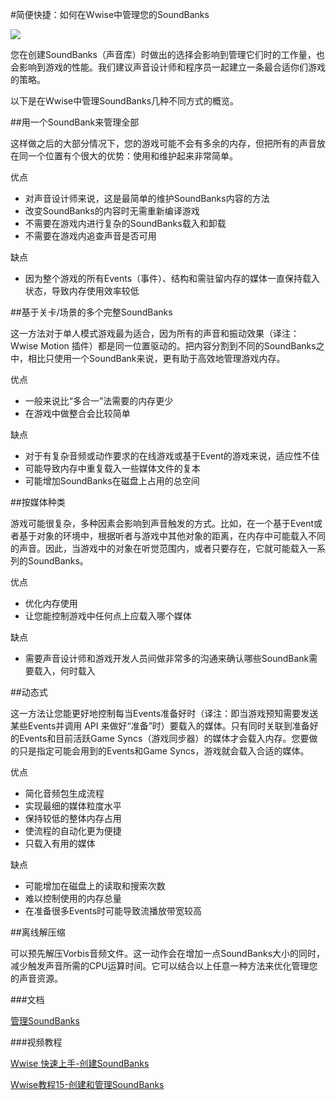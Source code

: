 #简便快捷：如何在Wwise中管理您的SoundBanks

![](https://github.com/akchina/learnwwisecn/blob/master/QuickAndEasy_HowToManageYourSoundBanksInWwise/images/DifferentSoundBankStrategies.png?raw=true)

您在创建SoundBanks（声音库）时做出的选择会影响到管理它们时的工作量，也会影响到游戏的性能。我们建议声音设计师和程序员一起建立一条最合适你们游戏的策略。

以下是在Wwise中管理SoundBanks几种不同方式的概览。

##用一个SoundBank来管理全部

这样做之后的大部分情况下，您的游戏可能不会有多余的内存，但把所有的声音放在同一个位置有个很大的优势：使用和维护起来非常简单。

优点

* 对声音设计师来说，这是最简单的维护SoundBanks内容的方法 
* 改变SoundBanks的内容时无需重新编译游戏 
* 不需要在游戏内进行复杂的SoundBanks载入和卸载 
* 不需要在游戏内追查声音是否可用

缺点

* 因为整个游戏的所有Events（事件）、结构和需驻留内存的媒体一直保持载入状态，导致内存使用效率较低

##基于关卡/场景的多个完整SoundBanks

这一方法对于单人模式游戏最为适合，因为所有的声音和振动效果（译注：Wwise Motion 插件）都是同一位置驱动的。把内容分割到不同的SoundBanks之中，相比只使用一个SoundBank来说，更有助于高效地管理游戏内存。

优点 

* 一般来说比“多合一”法需要的内存更少 
* 在游戏中做整合会比较简单

缺点 

* 对于有复杂音频或动作要求的在线游戏或基于Event的游戏来说，适应性不佳 
* 可能导致内存中重复载入一些媒体文件的复本 
* 可能增加SoundBanks在磁盘上占用的总空间

##按媒体种类

游戏可能很复杂，多种因素会影响到声音触发的方式。比如，在一个基于Event或者基于对象的环境中，根据听者与游戏中其他对象的距离，在内存中可能载入不同的声音。因此，当游戏中的对象在听觉范围内，或者只要存在，它就可能载入一系列的SoundBanks。

优点 

* 优化内存使用 
* 让您能控制游戏中任何点上应载入哪个媒体


缺点 

* 需要声音设计师和游戏开发人员间做非常多的沟通来确认哪些SoundBank需要载入，何时载入


##动态式

这一方法让您能更好地控制每当Events准备好时（译注：即当游戏预知需要发送某些Events并调用 API 来做好“准备”时）要载入的媒体。只有同时关联到准备好的Events和目前活跃Game Syncs（游戏同步器）的媒体才会载入内存。您要做的只是指定可能会用到的Events和Game Syncs，游戏就会载入合适的媒体。

优点 

* 简化音频包生成流程 
* 实现最细的媒体粒度水平 
* 保持较低的整体内存占用 
* 使流程的自动化更为便捷  
* 只载入有用的媒体

缺点 

* 可能增加在磁盘上的读取和搜索次数 
* 难以控制使用的内存总量
* 在准备很多Events时可能导致流播放带宽较高

##离线解压缩

可以预先解压Vorbis音频文件。这一动作会在增加一点SoundBanks大小的同时，减少触发声音所需的CPU运算时间。它可以结合以上任意一种方法来优化管理您的声音资源。

###文档

[管理SoundBanks](https://www.audiokinetic.com/library/2016.1.0_5775/?source=Help&id=strategies_for_managing_soundbanks)

###视频教程

[Wwise 快速上手-创建SoundBanks](https://www.youtube.com/watch?v=VhQ_nQQT--g)

[Wwise教程15-创建和管理SoundBanks](https://www.youtube.com/watch?v=ldzQvQeWtno)
